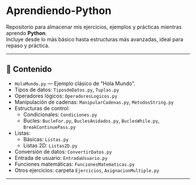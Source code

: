 # Aprendiendo-Python

Repositorio para almacenar mis ejercicios, ejemplos y prácticas mientras aprendo **Python**.  
Incluye desde lo más básico hasta estructuras más avanzadas, ideal para repaso y práctica.

---

## 📂 Contenido

- `HolaMundo.py` — Ejemplo clásico de “Hola Mundo”.
- Tipos de datos: `TiposdeDatos.py`, `Tuplas.py`
- Operadores lógicos: `OperadoresLogicos.py`
- Manipulación de cadenas: `ManipularCadenas.py`, `MetodosString.py`
- Estructuras de control:
  - Condicionales: `Condiciones.py`
  - Bucles: `BucleFor.py`, `BuclesAnidados.py`, `BuclesWhile.py`, `BreakContinuePass.py`
- Listas:
  - Básicas: `Listas.py`
  - Listas 2D: `Listas2D.py`
- Conversión de datos: `ConvertirDatos.py`
- Entrada de usuario: `EntradaUsuario.py`
- Funciones matemáticas: `FuncionesMatematicas.py`
- Otros ejercicios: carpeta `Ejercicios`, `AsignacionMultiple.py`

---
